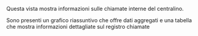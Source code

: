 Questa vista mostra informazioni sulle chiamate interne del centralino.

Sono presenti un grafico riassuntivo che offre dati aggregati e una tabella che mostra informazioni dettagliate sul registro chiamate
